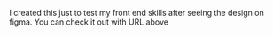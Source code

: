 I created this just to test my front end skills after seeing the design on figma. You can check it out with URL above
